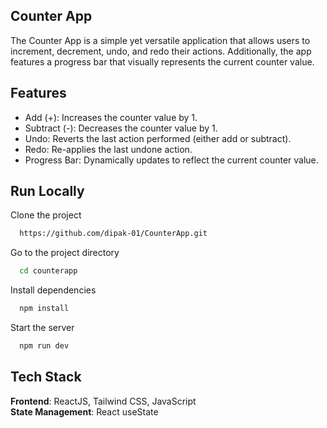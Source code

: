 
## Counter App

The Counter App is a simple yet versatile application that allows users to increment, decrement, undo, and redo their actions. Additionally, the app features a progress bar that visually represents the current counter value.



## Features

- Add (+): Increases the counter value by 1.
- Subtract (-): Decreases the counter value by 1.
- Undo: Reverts the last action performed (either add or subtract).
- Redo: Re-applies the last undone action.
- Progress Bar: Dynamically updates to reflect the current counter value.


## Run Locally

Clone the project

```bash
  https://github.com/dipak-01/CounterApp.git
```

Go to the project directory

```bash
  cd counterapp
```

Install dependencies

```bash
  npm install
```

Start the server

```bash
  npm run dev
```
 
## Tech Stack

**Frontend**: ReactJS, Tailwind CSS, JavaScript  
**State Management**:   React useState 
 

